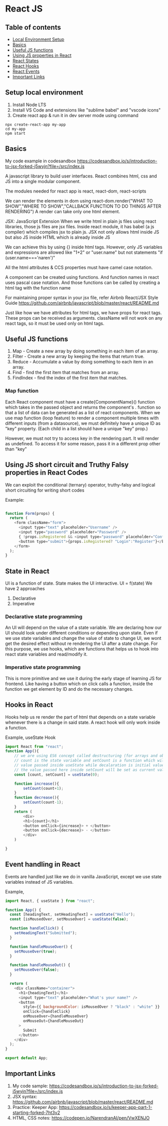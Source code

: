 # React JS
## Table of contents
- [Local Environment Setup](#setup-local-environment)
- [Basics](#basics)
- [Useful JS functions](#useful-js-functions)
- [Using JS properties in React](#using-js-short-circuit-and-truthy-falsy-properties-in-react-codes)
- [React States](#state-in-react)
- [React Hooks](#hooks-in-react)
- [React Events](#event-handling-in-react)
- [Important Links](#important-links)


## Setup local environment
1) Install Node LTS
2) Install VS Code and extensions like "sublime babel" and "vscode icons"
3) Create react app & run it in dev server mode using command
```
npx create-react-app my-app
cd my-app
npm start
```

## Basics

 My code example in codesandbox
 https://codesandbox.io/s/introduction-to-jsx-forked-j5wyjn?file=/src/index.js

 A javascript library to build user interfaces.
 React combines html, css and JS into a single modular component.
 
 The modules needed for react app is react, react-dom, react-scripts

 We can render the elements in dom using 
 react-dom.render("WHAT TO SHOW","WHERE TO SHOW","CALLBACK FUNCTION TO DO THINGS AFTER RENDERING")
 A render can take only one html element.

 JSX: JavaScript Extension
 When we write html in plain js files using react libraries, those js files are jsx files.
 Inside react module, it has babel (a js compiler) which compiles jsx to plain js.
 JSX not only allows html inside JS but also JS inside HTML which is already inside JS

 We can achieve this by using {} inside html tags.
 However, only JS variables and expressions are allowed like "1+2" or "user.name" 
 but not statements "if (user.name==='naren')"

 All the html attributes & CCS properties must have camel case notation.

 A component can be created using functions. And function names in react uses pascal case notation.
 And those functions can be called by creating a html tag with the function name

 For maintaining proper syntax in your jsx file, refer Airbnb React/JSX Style Guide 
 https://github.com/airbnb/javascript/blob/master/react/README.md

Just like how we have attributes for html tags, we have props for react tags.
These props can be received as arguments.
className will not work on any react tags, so it must be used only on html tags.


## Useful JS functions
1) Map - Create a new array by doing something in each item of an array.
2) Filter - Create a new array by keeping the items that return true.
3) Reduce - Accumulate a value by doing something to each item in an array.
4) Find - find the first item that matches from an array.
5) FindIndex - find the index of the first item that matches.

### Map function
Each React component must have a create{ComponentName}() function which takes in the passed object and returns the component's .
 function so that a list of data can be generated as a list of react components. 
When we use map function (loop feature) to render a component multiple times with different inputs (from a datasource),
we must definitely have a unique ID as "key" property. (Each child in a list should have a unique "key" prop.)

However, we must not try to access key in the rendering part. It will render as undefined. To access it for some reason, pass it in a different prop other than "key"

## Using JS short circuit and Truthy Falsy properties in React Codes
We can exploit the conditional (ternary) operator, truthy-falsy and logical short circuiting for writing short codes

Example:
``` js

function Form(props) {
  return (
    <form className="form">
      <input type="text" placeholder="Username" />
      <input type="password" placeholder="Password" />
      { !props.isRegistered && <input type="password" placeholder="Confirm Password" />} //Input element rendered only if props.isRegistered is false
      <button type="submit">{props.isRegistered? "Login":"Register"}</button> // If props.isRegistered is true, then button says login else register
    </form>
  );
}
```

## State in React

UI is a function of state. State makes the UI interactive.
UI = f(state)
We have 2 approaches
1) Declarative
2) Imperative

### Declarative state programming
An UI will depend on the value of a state variable. We are declaring how our UI should look under different conditions or depending upon state.
Even if we use state variables and change the value of state to change UI, we wont get the desired effect without re rendering the UI after a state change.
For this purpose, we use hooks, which are functions that helps us to hook into react state variables and read/modify it. 

### Imperative state programming
This is more primitive and we use it during the early stage of learning JS for frontend. Like having a button which on click calls a function, inside the function we get element by ID and do the necessary changes.

## Hooks in React
Hooks help us re render the part of html that depends on a state variable whenever there is a change in said state.
A react hook will only work inside a function.

Example,
useState Hook
``` js
import React from "react";
function App(){
    // we are using ES6 concept called destructuring (for arrays and objects)
    // count is the state variable and setCount is a function which will define the logic for changing state
    // value passed inside useState while decalaration is initial value. (here 0)
    // the value passed here inside setCount will be set as current value.
    const [count, setCount] = useState(0);

    function increase(){
        setCount(count+1);
    }
    function decrease(){
        setCount(count-1);
    }
    return (
        <div>
        <h1>{count}</h1>
        <button onClick={increase}> + </button>
        <button onClick={decrease}> - </button>
        </div>
    )

}

```

## Event handling in React

Events are handled just like we do in vanilla JavaScript, except we use state variables instead of JS variables.

Example,
``` js
import React, { useState } from "react";

function App() {
  const [headingText, setHeadingText] = useState("Hello");
  const [isMousedOver, setMouseOver] = useState(false);

  function handleClick() {
    setHeadingText("Submitted");
  }

  function handleMouseOver() {
    setMouseOver(true);
  }

  function handleMouseOut() {
    setMouseOver(false);
  }

  return (
    <div className="container">
      <h1>{headingText}</h1>
      <input type="text" placeholder="What's your name?" />
      <button
        style={{ backgroundColor: isMousedOver ? "black" : "white" }}
        onClick={handleClick}
        onMouseOver={handleMouseOver}
        onMouseOut={handleMouseOut}
      >
        Submit
      </button>
    </div>
  );
}

export default App;

```



## Important Links
1) My code sample: https://codesandbox.io/s/introduction-to-jsx-forked-j5wyjn?file=/src/index.js
2) JSX syntax: https://github.com/airbnb/javascript/blob/master/react/README.md
3) Practice: Keeper App: https://codesandbox.io/s/keeper-app-part-1-starting-forked-7ht3v2 
4) HTML, CSS notes: https://codepen.io/NarendranAI/pen/VwXENJO

